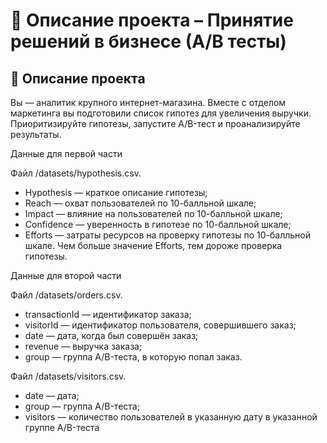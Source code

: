# 📌 Описание проекта – Принятие решений в бизнесе (А/В тесты)

## 📖 Описание проекта

Вы — аналитик крупного интернет-магазина. Вместе с отделом маркетинга вы подготовили список гипотез для увеличения выручки.
Приоритизируйте гипотезы, запустите A/B-тест и проанализируйте результаты. 

Данные для первой части

Файл /datasets/hypothesis.csv. 
- Hypothesis — краткое описание гипотезы;
-	Reach — охват пользователей по 10-балльной шкале;
-	Impact — влияние на пользователей по 10-балльной шкале;
-	Confidence — уверенность в гипотезе по 10-балльной шкале;
-	Efforts — затраты ресурсов на проверку гипотезы по 10-балльной шкале. Чем больше значение Efforts, тем дороже проверка гипотезы.
  
Данные для второй части

Файл /datasets/orders.csv. 
-	transactionId — идентификатор заказа;
-	visitorId — идентификатор пользователя, совершившего заказ;
-	date — дата, когда был совершён заказ;
-	revenue — выручка заказа;
-	group — группа A/B-теста, в которую попал заказ.
  
Файл /datasets/visitors.csv. 
-	date — дата;
-	group — группа A/B-теста;
-	visitors — количество пользователей в указанную дату в указанной группе A/B-теста
  
